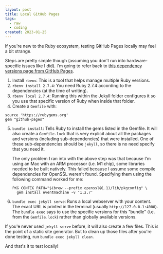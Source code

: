 ```yaml
---
layout: post
title: Local GitHub Pages
tags:
  - raw
  - coding
created: 2023-01-25
---
```

If you're new to the Ruby ecosystem, testing GitHub Pages locally may feel a bit strange.

Steps are pretty simple though (assuming you don't run into hardware-specific issues like I did). I'm going to refer back to [this dependency versions page from GitHub Pages](https://pages.github.com/versions/).

1. Install `rbenv`: This is a tool that helps manage multiple Ruby versions.
2. `rbenv install 2.7.4`: You need Ruby 2.7.4 according to the dependencies (at the time of writing).
3. `rbenv local 2.7.4`: Running this within the Jekyll folder configures it so you use that specific version of Ruby when inside that folder.
4. Create a `Gemfile` with:
```
source 'https://rubygems.org'
gem "github-pages"
```
5. `bundle install`: Tells Ruby to install the gems listed in the Gemfile. It will also create a `Gemfile.lock` that is very explicit about all the packages and versions (including sub-dependencies) that were installed. One of these sub-dependencies should be `jekyll`, so there is no need specify that you need it.

    The only problem I ran into with the above step was that because I'm using an Mac with an ARM processor (i.e. M1 chip), some libraries needed to be built natively. This failed because I assume some compile dependencies for OpenSSL weren't found. Specifying them using the following command worked for me:
    ```
    PKG_CONFIG_PATH="$(brew --prefix openssl@1.1)/lib/pkgconfig" \
      gem install eventmachine -v '1.2.7'
    ```

6. `bundle exec jekyll serve`: Runs a local webserver with your content. The exact URL is printed in the terminal (usually `http://127.0.0.1:4000`). The `bundle exec` says to use the specific versions for this "bundle" (i.e. from the `Gemfile.lock`) rather than globally available versions.

If you'e never used `jekyll serve` before, it will also create a few files. This is the point of a static site generator. But to clean up those files after you're done testing, run `bundle exec jekyll clean`.

And that's it to test locally!
